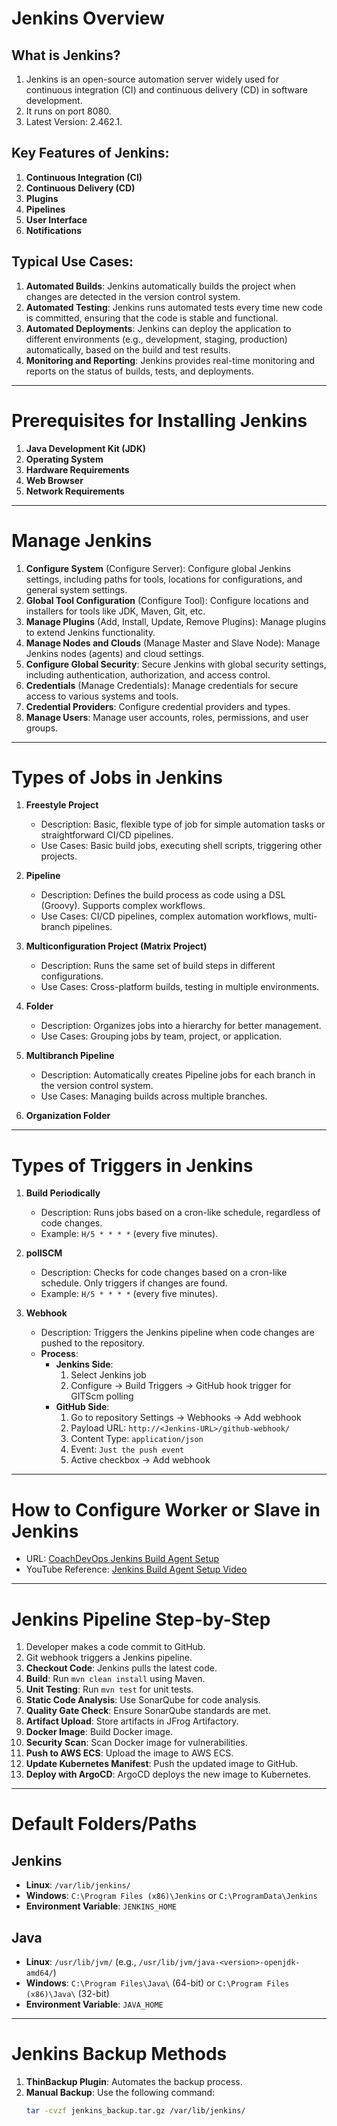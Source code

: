 # Jenkins Overview

## What is Jenkins?
1. Jenkins is an open-source automation server widely used for continuous integration (CI) and continuous delivery (CD) in software development.
2. It runs on port 8080.
3. Latest Version: 2.462.1.

## Key Features of Jenkins:
1. **Continuous Integration (CI)**
2. **Continuous Delivery (CD)**
3. **Plugins**
4. **Pipelines**
5. **User Interface**
6. **Notifications**

## Typical Use Cases:
1. **Automated Builds**: Jenkins automatically builds the project when changes are detected in the version control system.
2. **Automated Testing**: Jenkins runs automated tests every time new code is committed, ensuring that the code is stable and functional.
3. **Automated Deployments**: Jenkins can deploy the application to different environments (e.g., development, staging, production) automatically, based on the build and test results.
4. **Monitoring and Reporting**: Jenkins provides real-time monitoring and reports on the status of builds, tests, and deployments.

---

# Prerequisites for Installing Jenkins

1. **Java Development Kit (JDK)**
2. **Operating System**
3. **Hardware Requirements**
4. **Web Browser**
5. **Network Requirements**

---

# Manage Jenkins

1. **Configure System** (Configure Server): Configure global Jenkins settings, including paths for tools, locations for configurations, and general system settings.
2. **Global Tool Configuration** (Configure Tool): Configure locations and installers for tools like JDK, Maven, Git, etc.
3. **Manage Plugins** (Add, Install, Update, Remove Plugins): Manage plugins to extend Jenkins functionality.
4. **Manage Nodes and Clouds** (Manage Master and Slave Node): Manage Jenkins nodes (agents) and cloud settings.
5. **Configure Global Security**: Secure Jenkins with global security settings, including authentication, authorization, and access control.
6. **Credentials** (Manage Credentials): Manage credentials for secure access to various systems and tools.
7. **Credential Providers**: Configure credential providers and types.
8. **Manage Users**: Manage user accounts, roles, permissions, and user groups.

---

# Types of Jobs in Jenkins

1. **Freestyle Project**
   - Description: Basic, flexible type of job for simple automation tasks or straightforward CI/CD pipelines.
   - Use Cases: Basic build jobs, executing shell scripts, triggering other projects.

2. **Pipeline**
   - Description: Defines the build process as code using a DSL (Groovy). Supports complex workflows.
   - Use Cases: CI/CD pipelines, complex automation workflows, multi-branch pipelines.

3. **Multiconfiguration Project (Matrix Project)**
   - Description: Runs the same set of build steps in different configurations.
   - Use Cases: Cross-platform builds, testing in multiple environments.

4. **Folder**
   - Description: Organizes jobs into a hierarchy for better management.
   - Use Cases: Grouping jobs by team, project, or application.

5. **Multibranch Pipeline**
   - Description: Automatically creates Pipeline jobs for each branch in the version control system.
   - Use Cases: Managing builds across multiple branches.

6. **Organization Folder**

---

# Types of Triggers in Jenkins

1. **Build Periodically**
   - Description: Runs jobs based on a cron-like schedule, regardless of code changes.
   - Example: `H/5 * * * *` (every five minutes).

2. **pollSCM**
   - Description: Checks for code changes based on a cron-like schedule. Only triggers if changes are found.
   - Example: `H/5 * * * *` (every five minutes).

3. **Webhook**
   - Description: Triggers the Jenkins pipeline when code changes are pushed to the repository.
   - **Process**:
     - **Jenkins Side**:
       1. Select Jenkins job
       2. Configure -> Build Triggers -> GitHub hook trigger for GITScm polling
     - **GitHub Side**:
       1. Go to repository Settings -> Webhooks -> Add webhook
       2. Payload URL: `http://<Jenkins-URL>/github-webhook/`
       3. Content Type: `application/json`
       4. Event: `Just the push event`
       5. Active checkbox -> Add webhook

---

# How to Configure Worker or Slave in Jenkins

- URL: [CoachDevOps Jenkins Build Agent Setup](https://www.coachdevops.com/2022/08/jenkins-build-agent-setup-using-docker.html)
- YouTube Reference: [Jenkins Build Agent Setup Video](https://www.youtube.com/watch?v=kHJGYTcLNj0)

---

# Jenkins Pipeline Step-by-Step

1. Developer makes a code commit to GitHub.
2. Git webhook triggers a Jenkins pipeline.
3. **Checkout Code**: Jenkins pulls the latest code.
4. **Build**: Run `mvn clean install` using Maven.
5. **Unit Testing**: Run `mvn test` for unit tests.
6. **Static Code Analysis**: Use SonarQube for code analysis.
7. **Quality Gate Check**: Ensure SonarQube standards are met.
8. **Artifact Upload**: Store artifacts in JFrog Artifactory.
9. **Docker Image**: Build Docker image.
10. **Security Scan**: Scan Docker image for vulnerabilities.
11. **Push to AWS ECS**: Upload the image to AWS ECS.
12. **Update Kubernetes Manifest**: Push the updated image to GitHub.
13. **Deploy with ArgoCD**: ArgoCD deploys the new image to Kubernetes.

---

# Default Folders/Paths

## Jenkins
- **Linux**: `/var/lib/jenkins/`
- **Windows**: `C:\Program Files (x86)\Jenkins` or `C:\ProgramData\Jenkins`
- **Environment Variable**: `JENKINS_HOME`

## Java
- **Linux**: `/usr/lib/jvm/` (e.g., `/usr/lib/jvm/java-<version>-openjdk-amd64/`)
- **Windows**: `C:\Program Files\Java\` (64-bit) or `C:\Program Files (x86)\Java\` (32-bit)
- **Environment Variable**: `JAVA_HOME`

---

# Jenkins Backup Methods

1. **ThinBackup Plugin**: Automates the backup process.
2. **Manual Backup**: Use the following command:
   ```bash
   tar -cvzf jenkins_backup.tar.gz /var/lib/jenkins/